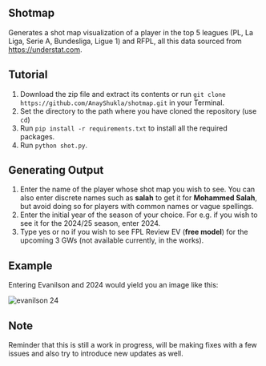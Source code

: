 ## Shotmap
Generates a shot map visualization of a player in the top 5 leagues (PL, La Liga, Serie A, Bundesliga, Ligue 1) and RFPL, all this data sourced from https://understat.com. 

## Tutorial
1. Download the zip file and extract its contents or run `git clone https://github.com/AnayShukla/shotmap.git` in your Terminal.
2. Set the directory to the path where you have cloned the repository (use `cd`)
3. Run `pip install -r requirements.txt` to install all the required packages.
4. Run `python shot.py`.


## Generating Output
1. Enter the name of the player whose shot map you wish to see. You can also enter discrete names such as **salah** to get it for **Mohammed Salah**, but avoid doing so for players with common names or vague spellings.
2. Enter the initial year of the season of your choice. For e.g. if you wish to see it for the 2024/25 season, enter 2024.
3. Type yes or no if you wish to see FPL Review EV (**free model**) for the upcoming 3 GWs (not available currently, in the works).

## Example
Entering Evanilson and 2024 would yield you an image like this:


![evanilson 24](https://github.com/user-attachments/assets/7f33401f-a0a4-4a13-a044-9d2ca628b052)

## Note
Reminder that this is still a work in progress, will be making fixes with a few issues and also try to introduce new updates as well.
